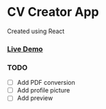 # CV Creator App

Created using React

### [Live Demo](https://arito7.github.io/cv-project/)

### TODO
- [ ] Add PDF conversion
- [ ] Add profile picture
- [ ] Add preview
